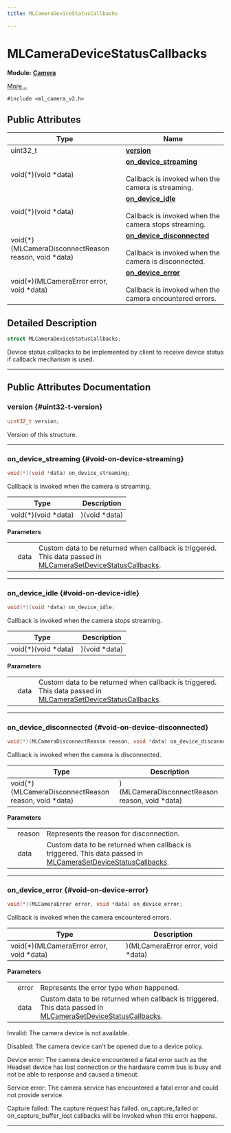 ```yaml
---
title: MLCameraDeviceStatusCallbacks

---
```


# MLCameraDeviceStatusCallbacks

**Module:** **[Camera](/versioned_docs/version-22-Feb-2023/api-ref/api/Modules/group___camera/group___camera.md)**



 [More...](#detailed-description)


`#include <ml_camera_v2.h>`

## Public Attributes

| Type           | Name           |
| -------------- | -------------- |
| uint32_t | **[version](/versioned_docs/version-22-Feb-2023/api-ref/api/Modules/group___camera/struct_m_l_camera_device_status_callbacks.md#uint32-t-version)**  |
| void(*)(void *data) | **[on_device_streaming](/versioned_docs/version-22-Feb-2023/api-ref/api/Modules/group___camera/struct_m_l_camera_device_status_callbacks.md#void-on-device-streaming)** <br></br>Callback is invoked when the camera is streaming.  |
| void(*)(void *data) | **[on_device_idle](/versioned_docs/version-22-Feb-2023/api-ref/api/Modules/group___camera/struct_m_l_camera_device_status_callbacks.md#void-on-device-idle)** <br></br>Callback is invoked when the camera stops streaming.  |
| void(*)(MLCameraDisconnectReason reason, void *data) | **[on_device_disconnected](/versioned_docs/version-22-Feb-2023/api-ref/api/Modules/group___camera/struct_m_l_camera_device_status_callbacks.md#void-on-device-disconnected)** <br></br>Callback is invoked when the camera is disconnected.  |
| void(*)(MLCameraError error, void *data) | **[on_device_error](/versioned_docs/version-22-Feb-2023/api-ref/api/Modules/group___camera/struct_m_l_camera_device_status_callbacks.md#void-on-device-error)** <br></br>Callback is invoked when the camera encountered errors.  |

## Detailed Description

```cpp
struct MLCameraDeviceStatusCallbacks;
```


Device status callbacks to be implemented by client to receive device status if callback mechanism is used. 





-----------
## Public Attributes Documentation

### version {#uint32-t-version}

```cpp
uint32_t version;
```


Version of this structure. 





-----------

### on_device_streaming {#void-on-device-streaming}

```cpp
void(*)(void *data) on_device_streaming;
```

Callback is invoked when the camera is streaming. 


| Type | Description |
|--|--|
| void(*)(void *data) | )(void *data) |


**Parameters**

|  |   |   |
|--|--|--|
|  |data|Custom data to be returned when callback is triggered. This data passed in [MLCameraSetDeviceStatusCallbacks](/versioned_docs/version-22-Feb-2023/api-ref/api/Modules/group___camera/group___camera.md#mlresult-mlcamerasetdevicestatuscallbacks). |




-----------

### on_device_idle {#void-on-device-idle}

```cpp
void(*)(void *data) on_device_idle;
```

Callback is invoked when the camera stops streaming. 


| Type | Description |
|--|--|
| void(*)(void *data) | )(void *data) |


**Parameters**

|  |   |   |
|--|--|--|
|  |data|Custom data to be returned when callback is triggered. This data passed in [MLCameraSetDeviceStatusCallbacks](/versioned_docs/version-22-Feb-2023/api-ref/api/Modules/group___camera/group___camera.md#mlresult-mlcamerasetdevicestatuscallbacks). |




-----------

### on_device_disconnected {#void-on-device-disconnected}

```cpp
void(*)(MLCameraDisconnectReason reason, void *data) on_device_disconnected;
```

Callback is invoked when the camera is disconnected. 


| Type | Description |
|--|--|
| void(*)(MLCameraDisconnectReason reason, void *data) | )(MLCameraDisconnectReason reason, void *data) |


**Parameters**

|  |   |   |
|--|--|--|
|  |reason|Represents the reason for disconnection. |
|  |data|Custom data to be returned when callback is triggered. This data passed in [MLCameraSetDeviceStatusCallbacks](/versioned_docs/version-22-Feb-2023/api-ref/api/Modules/group___camera/group___camera.md#mlresult-mlcamerasetdevicestatuscallbacks). |




-----------

### on_device_error {#void-on-device-error}

```cpp
void(*)(MLCameraError error, void *data) on_device_error;
```

Callback is invoked when the camera encountered errors. 


| Type | Description |
|--|--|
| void(*)(MLCameraError error, void *data) | )(MLCameraError error, void *data) |


**Parameters**

|  |   |   |
|--|--|--|
|  |error|Represents the error type when happened. |
|  |data|Custom data to be returned when callback is triggered. This data passed in [MLCameraSetDeviceStatusCallbacks](/versioned_docs/version-22-Feb-2023/api-ref/api/Modules/group___camera/group___camera.md#mlresult-mlcamerasetdevicestatuscallbacks). |



Invalid: The camera device is not available.



Disabled: The camera device can't be opened due to a device policy.



Device error: The camera device encountered a fatal error such as the Headset device has lost connection or the hardware comm bus is busy and not be able to response and caused a timeout.



Service error: The camera service has encountered a fatal error and could not provide service.



Capture failed: The capture request has failed. on_capture_failed or on_capture_buffer_lost callbacks will be invoked when this error happens.





-----------


